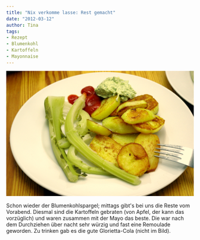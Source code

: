 ```yaml
---
title: "Nix verkomme lasse: Rest gemacht"
date: "2012-03-12" 
author: Tina
tags:
- Rezept
- Blumenkohl
- Kartoffeln
- Mayonnaise
---
```


[![](images/imgp8688.jpg "IMGP8688")](http://apfeleimer.wordpress.com/2012/03/12/nix-verkomme-lasse-rest-gemacht/imgp8688/)

Schon wieder der Blumenkohlspargel; mittags gibt's bei uns die Reste vom Vorabend. Diesmal sind die Kartoffeln gebraten (von Apfel, der kann das vorzüglich) und waren zusammen mit der Mayo das beste. Die war nach dem Durchziehen über nacht sehr würzig und fast eine Remoulade geworden. Zu trinken gab es die gute Glorietta-Cola (nicht im Bild).
